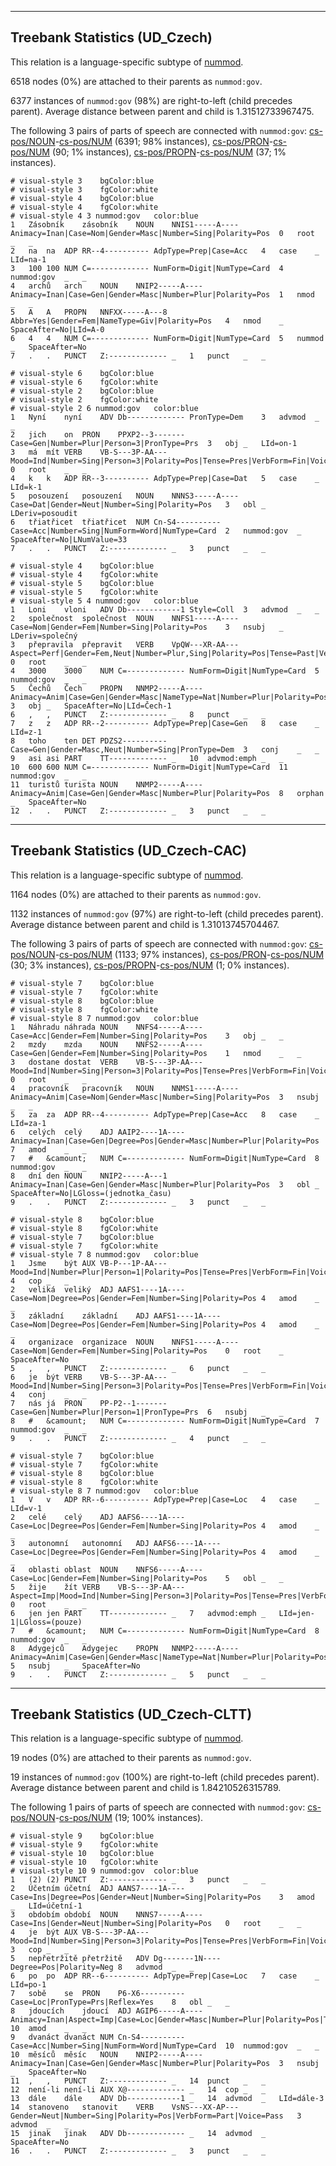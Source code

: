 

--------------------------------------------------------------------------------

## Treebank Statistics (UD_Czech)

This relation is a language-specific subtype of [nummod]().

6518 nodes (0%) are attached to their parents as `nummod:gov`.

6377 instances of `nummod:gov` (98%) are right-to-left (child precedes parent).
Average distance between parent and child is 1.31512733967475.

The following 3 pairs of parts of speech are connected with `nummod:gov`: [cs-pos/NOUN]()-[cs-pos/NUM]() (6391; 98% instances), [cs-pos/PRON]()-[cs-pos/NUM]() (90; 1% instances), [cs-pos/PROPN]()-[cs-pos/NUM]() (37; 1% instances).


~~~ conllu
# visual-style 3	bgColor:blue
# visual-style 3	fgColor:white
# visual-style 4	bgColor:blue
# visual-style 4	fgColor:white
# visual-style 4 3 nummod:gov	color:blue
1	Zásobník	zásobník	NOUN	NNIS1-----A----	Animacy=Inan|Case=Nom|Gender=Masc|Number=Sing|Polarity=Pos	0	root	_	_
2	na	na	ADP	RR--4----------	AdpType=Prep|Case=Acc	4	case	_	LId=na-1
3	100	100	NUM	C=-------------	NumForm=Digit|NumType=Card	4	nummod:gov	_	_
4	archů	arch	NOUN	NNIP2-----A----	Animacy=Inan|Case=Gen|Gender=Masc|Number=Plur|Polarity=Pos	1	nmod	_	_
5	A	A	PROPN	NNFXX-----A---8	Abbr=Yes|Gender=Fem|NameType=Giv|Polarity=Pos	4	nmod	_	SpaceAfter=No|LId=A-0
6	4	4	NUM	C=-------------	NumForm=Digit|NumType=Card	5	nummod	_	SpaceAfter=No
7	.	.	PUNCT	Z:-------------	_	1	punct	_	_

~~~


~~~ conllu
# visual-style 6	bgColor:blue
# visual-style 6	fgColor:white
# visual-style 2	bgColor:blue
# visual-style 2	fgColor:white
# visual-style 2 6 nummod:gov	color:blue
1	Nyní	nyní	ADV	Db-------------	PronType=Dem	3	advmod	_	_
2	jich	on	PRON	PPXP2--3-------	Case=Gen|Number=Plur|Person=3|PronType=Prs	3	obj	_	LId=on-1
3	má	mít	VERB	VB-S---3P-AA---	Mood=Ind|Number=Sing|Person=3|Polarity=Pos|Tense=Pres|VerbForm=Fin|Voice=Act	0	root	_	_
4	k	k	ADP	RR--3----------	AdpType=Prep|Case=Dat	5	case	_	LId=k-1
5	posouzení	posouzení	NOUN	NNNS3-----A----	Case=Dat|Gender=Neut|Number=Sing|Polarity=Pos	3	obl	_	LDeriv=posoudit
6	třiatřicet	třiatřicet	NUM	Cn-S4----------	Case=Acc|Number=Sing|NumForm=Word|NumType=Card	2	nummod:gov	_	SpaceAfter=No|LNumValue=33
7	.	.	PUNCT	Z:-------------	_	3	punct	_	_

~~~


~~~ conllu
# visual-style 4	bgColor:blue
# visual-style 4	fgColor:white
# visual-style 5	bgColor:blue
# visual-style 5	fgColor:white
# visual-style 5 4 nummod:gov	color:blue
1	Loni	vloni	ADV	Db------------1	Style=Coll	3	advmod	_	_
2	společnost	společnost	NOUN	NNFS1-----A----	Case=Nom|Gender=Fem|Number=Sing|Polarity=Pos	3	nsubj	_	LDeriv=společný
3	přepravila	přepravit	VERB	VpQW---XR-AA---	Aspect=Perf|Gender=Fem,Neut|Number=Plur,Sing|Polarity=Pos|Tense=Past|VerbForm=Part|Voice=Act	0	root	_	_
4	3000	3000	NUM	C=-------------	NumForm=Digit|NumType=Card	5	nummod:gov	_	_
5	Čechů	Čech	PROPN	NNMP2-----A----	Animacy=Anim|Case=Gen|Gender=Masc|NameType=Nat|Number=Plur|Polarity=Pos	3	obj	_	SpaceAfter=No|LId=Čech-1
6	,	,	PUNCT	Z:-------------	_	8	punct	_	_
7	z	z	ADP	RR--2----------	AdpType=Prep|Case=Gen	8	case	_	LId=z-1
8	toho	ten	DET	PDZS2----------	Case=Gen|Gender=Masc,Neut|Number=Sing|PronType=Dem	3	conj	_	_
9	asi	asi	PART	TT-------------	_	10	advmod:emph	_	_
10	600	600	NUM	C=-------------	NumForm=Digit|NumType=Card	11	nummod:gov	_	_
11	turistů	turista	NOUN	NNMP2-----A----	Animacy=Anim|Case=Gen|Gender=Masc|Number=Plur|Polarity=Pos	8	orphan	_	SpaceAfter=No
12	.	.	PUNCT	Z:-------------	_	3	punct	_	_

~~~




--------------------------------------------------------------------------------

## Treebank Statistics (UD_Czech-CAC)

This relation is a language-specific subtype of [nummod]().

1164 nodes (0%) are attached to their parents as `nummod:gov`.

1132 instances of `nummod:gov` (97%) are right-to-left (child precedes parent).
Average distance between parent and child is 1.31013745704467.

The following 3 pairs of parts of speech are connected with `nummod:gov`: [cs-pos/NOUN]()-[cs-pos/NUM]() (1133; 97% instances), [cs-pos/PRON]()-[cs-pos/NUM]() (30; 3% instances), [cs-pos/PROPN]()-[cs-pos/NUM]() (1; 0% instances).


~~~ conllu
# visual-style 7	bgColor:blue
# visual-style 7	fgColor:white
# visual-style 8	bgColor:blue
# visual-style 8	fgColor:white
# visual-style 8 7 nummod:gov	color:blue
1	Náhradu	náhrada	NOUN	NNFS4-----A----	Case=Acc|Gender=Fem|Number=Sing|Polarity=Pos	3	obj	_	_
2	mzdy	mzda	NOUN	NNFS2-----A----	Case=Gen|Gender=Fem|Number=Sing|Polarity=Pos	1	nmod	_	_
3	dostane	dostat	VERB	VB-S---3P-AA---	Mood=Ind|Number=Sing|Person=3|Polarity=Pos|Tense=Pres|VerbForm=Fin|Voice=Act	0	root	_	_
4	pracovník	pracovník	NOUN	NNMS1-----A----	Animacy=Anim|Case=Nom|Gender=Masc|Number=Sing|Polarity=Pos	3	nsubj	_	_
5	za	za	ADP	RR--4----------	AdpType=Prep|Case=Acc	8	case	_	LId=za-1
6	celých	celý	ADJ	AAIP2----1A----	Animacy=Inan|Case=Gen|Degree=Pos|Gender=Masc|Number=Plur|Polarity=Pos	7	amod	_	_
7	#	&camount;	NUM	C=-------------	NumForm=Digit|NumType=Card	8	nummod:gov	_	_
8	dní	den	NOUN	NNIP2-----A---1	Animacy=Inan|Case=Gen|Gender=Masc|Number=Plur|Polarity=Pos	3	obl	_	SpaceAfter=No|LGloss=(jednotka_času)
9	.	.	PUNCT	Z:-------------	_	3	punct	_	_

~~~


~~~ conllu
# visual-style 8	bgColor:blue
# visual-style 8	fgColor:white
# visual-style 7	bgColor:blue
# visual-style 7	fgColor:white
# visual-style 7 8 nummod:gov	color:blue
1	Jsme	být	AUX	VB-P---1P-AA---	Mood=Ind|Number=Plur|Person=1|Polarity=Pos|Tense=Pres|VerbForm=Fin|Voice=Act	4	cop	_	_
2	veliká	veliký	ADJ	AAFS1----1A----	Case=Nom|Degree=Pos|Gender=Fem|Number=Sing|Polarity=Pos	4	amod	_	_
3	základní	základní	ADJ	AAFS1----1A----	Case=Nom|Degree=Pos|Gender=Fem|Number=Sing|Polarity=Pos	4	amod	_	_
4	organizace	organizace	NOUN	NNFS1-----A----	Case=Nom|Gender=Fem|Number=Sing|Polarity=Pos	0	root	_	SpaceAfter=No
5	,	,	PUNCT	Z:-------------	_	6	punct	_	_
6	je	být	VERB	VB-S---3P-AA---	Mood=Ind|Number=Sing|Person=3|Polarity=Pos|Tense=Pres|VerbForm=Fin|Voice=Act	4	conj	_	_
7	nás	já	PRON	PP-P2--1-------	Case=Gen|Number=Plur|Person=1|PronType=Prs	6	nsubj	_	_
8	#	&camount;	NUM	C=-------------	NumForm=Digit|NumType=Card	7	nummod:gov	_	_
9	.	.	PUNCT	Z:-------------	_	4	punct	_	_

~~~


~~~ conllu
# visual-style 7	bgColor:blue
# visual-style 7	fgColor:white
# visual-style 8	bgColor:blue
# visual-style 8	fgColor:white
# visual-style 8 7 nummod:gov	color:blue
1	V	v	ADP	RR--6----------	AdpType=Prep|Case=Loc	4	case	_	LId=v-1
2	celé	celý	ADJ	AAFS6----1A----	Case=Loc|Degree=Pos|Gender=Fem|Number=Sing|Polarity=Pos	4	amod	_	_
3	autonomní	autonomní	ADJ	AAFS6----1A----	Case=Loc|Degree=Pos|Gender=Fem|Number=Sing|Polarity=Pos	4	amod	_	_
4	oblasti	oblast	NOUN	NNFS6-----A----	Case=Loc|Gender=Fem|Number=Sing|Polarity=Pos	5	obl	_	_
5	žije	žít	VERB	VB-S---3P-AA---	Aspect=Imp|Mood=Ind|Number=Sing|Person=3|Polarity=Pos|Tense=Pres|VerbForm=Fin|Voice=Act	0	root	_	_
6	jen	jen	PART	TT-------------	_	7	advmod:emph	_	LId=jen-1|LGloss=(pouze)
7	#	&camount;	NUM	C=-------------	NumForm=Digit|NumType=Card	8	nummod:gov	_	_
8	Adygejců	Adygejec	PROPN	NNMP2-----A----	Animacy=Anim|Case=Gen|Gender=Masc|NameType=Nat|Number=Plur|Polarity=Pos	5	nsubj	_	SpaceAfter=No
9	.	.	PUNCT	Z:-------------	_	5	punct	_	_

~~~




--------------------------------------------------------------------------------

## Treebank Statistics (UD_Czech-CLTT)

This relation is a language-specific subtype of [nummod]().

19 nodes (0%) are attached to their parents as `nummod:gov`.

19 instances of `nummod:gov` (100%) are right-to-left (child precedes parent).
Average distance between parent and child is 1.84210526315789.

The following 1 pairs of parts of speech are connected with `nummod:gov`: [cs-pos/NOUN]()-[cs-pos/NUM]() (19; 100% instances).


~~~ conllu
# visual-style 9	bgColor:blue
# visual-style 9	fgColor:white
# visual-style 10	bgColor:blue
# visual-style 10	fgColor:white
# visual-style 10 9 nummod:gov	color:blue
1	(2)	(2)	PUNCT	Z:-------------	_	3	punct	_	_
2	Účetním	účetní	ADJ	AANS7----1A----	Case=Ins|Degree=Pos|Gender=Neut|Number=Sing|Polarity=Pos	3	amod	_	LId=účetní-1
3	obdobím	období	NOUN	NNNS7-----A----	Case=Ins|Gender=Neut|Number=Sing|Polarity=Pos	0	root	_	_
4	je	být	AUX	VB-S---3P-AA---	Mood=Ind|Number=Sing|Person=3|Polarity=Pos|Tense=Pres|VerbForm=Fin|Voice=Act	3	cop	_	_
5	nepřetržitě	přetržitě	ADV	Dg-------1N----	Degree=Pos|Polarity=Neg	8	advmod	_	_
6	po	po	ADP	RR--6----------	AdpType=Prep|Case=Loc	7	case	_	LId=po-1
7	sobě	se	PRON	P6-X6----------	Case=Loc|PronType=Prs|Reflex=Yes	8	obl	_	_
8	jdoucích	jdoucí	ADJ	AGIP6-----A----	Animacy=Inan|Aspect=Imp|Case=Loc|Gender=Masc|Number=Plur|Polarity=Pos|Tense=Pres|VerbForm=Part|Voice=Act	10	amod	_	_
9	dvanáct	dvanáct	NUM	Cn-S4----------	Case=Acc|Number=Sing|NumForm=Word|NumType=Card	10	nummod:gov	_	_
10	měsíců	měsíc	NOUN	NNIP2-----A----	Animacy=Inan|Case=Gen|Gender=Masc|Number=Plur|Polarity=Pos	3	nsubj	_	SpaceAfter=No
11	,	,	PUNCT	Z:-------------	_	14	punct	_	_
12	není-li	není-li	AUX	X@-------------	_	14	cop	_	_
13	dále	dále	ADV	Db------------1	_	14	advmod	_	LId=dále-3
14	stanoveno	stanovit	VERB	VsNS---XX-AP---	Gender=Neut|Number=Sing|Polarity=Pos|VerbForm=Part|Voice=Pass	3	advmod	_	_
15	jinak	jinak	ADV	Db-------------	_	14	advmod	_	SpaceAfter=No
16	.	.	PUNCT	Z:-------------	_	3	punct	_	_

~~~


